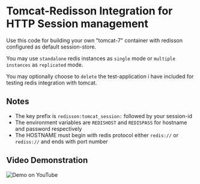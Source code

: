 # Tomcat-Redisson Integration for HTTP Session management

Use this code for building your own "tomcat-7" container with redisson configured as default session-store.

You may use `standalone` redis instances as `single` mode or `multiple instances` as `replicated` mode.

You may optionally choose to `delete` the test-application i have included for testing redis integration with tomcat.

## Notes

- The key prefix is `redisson:tomcat_session:` followed by your session-id
- The environment variables are `REDISHOST` and `REDISPASS` for hostname and password respectively
- The HOSTNAME must begin with redis protocol either `redis://` or `rediss://` and ends with port number

## Video Demonstration

![Demo on YouTube](https://youtu.be/0BiZL4suit8)